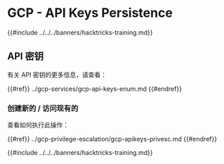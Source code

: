 # GCP - API Keys Persistence

{{#include ../../../banners/hacktricks-training.md}}

## API 密钥

有关 API 密钥的更多信息，请查看：

{{#ref}}
../gcp-services/gcp-api-keys-enum.md
{{#endref}}

### 创建新的 / 访问现有的

查看如何执行此操作：

{{#ref}}
../gcp-privilege-escalation/gcp-apikeys-privesc.md
{{#endref}}

{{#include ../../../banners/hacktricks-training.md}}
